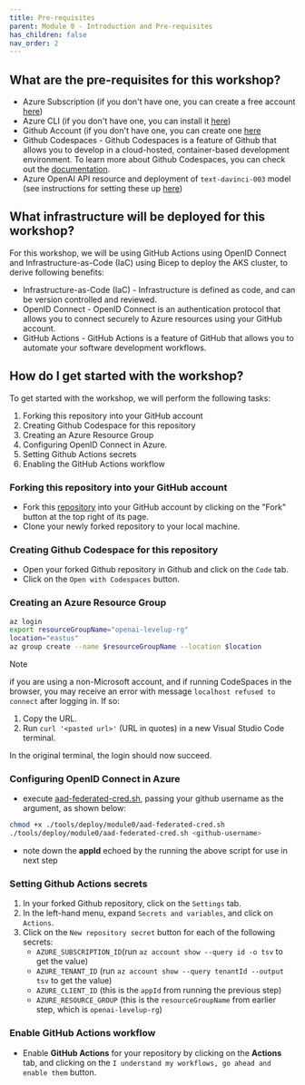 ```yaml
---
title: Pre-requisites
parent: Module 0 - Introduction and Pre-requisites
has_children: false
nav_order: 2
---
```


## What are the pre-requisites for this workshop?

* Azure Subscription (if you don't have one, you can create a free account [here](https://azure.microsoft.com/en-us/free/))
* Azure CLI (if you don't have one, you can install it [here](https://docs.microsoft.com/en-us/cli/azure/install-azure-cli))
* Github Account (if you don't have one, you can create one [here](https://github.com)
* Github Codespaces - Github Codespaces is a feature of Github that allows you to develop in a cloud-hosted, container-based development environment. To learn more about Github Codespaces, you can check out the [documentation](https://docs.github.com/en/codespaces).
* Azure OpenAI API resource and deployment of `text-davinci-003` model (see instructions for setting these up [here](https://learn.microsoft.com/en-us/azure/cognitive-services/openai/how-to/create-resource?pivots=web-portal))


## What infrastructure will be deployed for this workshop?

For this workshop, we will be using GitHub Actions using OpenID Connect and Infrastructure-as-Code (IaC) using Bicep to deploy the AKS cluster, to derive following benefits:

* Infrastructure-as-Code (IaC) - Infrastructure is defined as code, and can be version controlled and reviewed.
* OpenID Connect - OpenID Connect is an authentication protocol that allows you to connect securely to Azure resources using your GitHub account.
* GitHub Actions - GitHub Actions is a feature of GitHub that allows you to automate your software development workflows.

## How do I get started with the workshop?

To get started with the workshop, we will perform the following tasks:

1. Forking this repository into your GitHub account
1. Creating Github Codespace for this repository
2. Creating an Azure Resource Group
3. Configuring OpenID Connect in Azure.
4. Setting Github Actions secrets
5. Enabling the GitHub Actions workflow

### Forking this repository into your GitHub account

* Fork this [repository](https://github.com/ahmedbham/azure-openai-api-levelup) into your GitHub account by clicking on the "Fork" button at the top right of its page.
* Clone your newly forked repository to your local machine.

### Creating Github Codespace for this repository

* Open your forked Github repository in Github and click on the `Code` tab.
* Click on the `Open with Codespaces` button.

### Creating an Azure Resource Group

```bash
az login
export resourceGroupName="openai-levelup-rg"
location="eastus"
az group create --name $resourceGroupName --location $location
```

   > [!NOTE]
   > if you are using a non-Microsoft account, and if running CodeSpaces in the browser, you may receive an error with message `localhost refused to connect` after logging in. If so:
   > 
   > 1. Copy the URL.
   > 1. Run `curl '<pasted url>'` (URL in quotes) in a new Visual Studio Code terminal.
   > 
   > In the original terminal, the login should now succeed.

### Configuring OpenID Connect in Azure

* execute [aad-federated-cred.sh](../../../tools/deploy/module0/aad-federated-cred.sh), passing your github username as the argument, as shown below:

```bash
chmod +x ./tools/deploy/module0/aad-federated-cred.sh
./tools/deploy/module0/aad-federated-cred.sh <github-username>
```

* note down the **appId** echoed by the running the above script for use in next step

### Setting Github Actions secrets

1. In your forked Github repository, click on the `Settings` tab.
2. In the left-hand menu, expand `Secrets and variables`, and click on `Actions`.
3. Click on the `New repository secret` button for each of the following secrets:
   * `AZURE_SUBSCRIPTION_ID`(run `az account show --query id -o tsv` to get the value)
   * `AZURE_TENANT_ID` (run `az account show --query tenantId --output tsv` to get the value)
   * `AZURE_CLIENT_ID` (this is the `appId` from running the previous step)
   * `AZURE_RESOURCE_GROUP` (this is the `resourceGroupName` from earlier step, which is `openai-levelup-rg`)

### Enable GitHub Actions workflow

* Enable **GitHub Actions** for your repository by clicking on the **Actions** tab, and clicking on the `I understand my workflows, go ahead and enable them` button.

